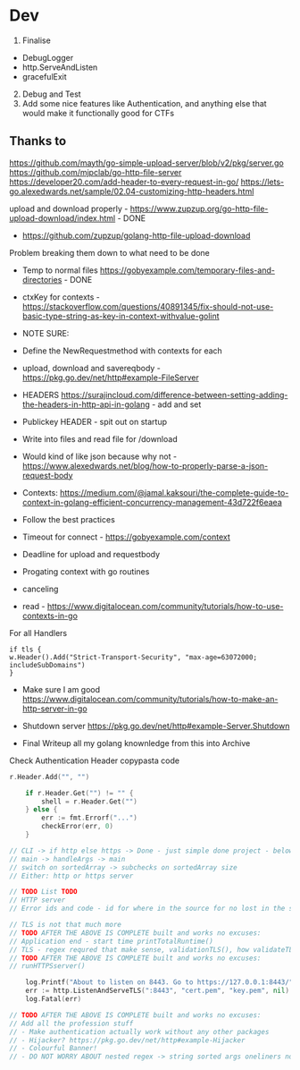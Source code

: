 # Dev 

1. Finalise 
 - DebugLogger
 - http.ServeAndListen
 - gracefulExit 
2. Debug and Test
3. Add some nice features like Authentication, and anything else that would make it functionally good for CTFs

## Thanks to 

https://github.com/mayth/go-simple-upload-server/blob/v2/pkg/server.go
https://github.com/mjpclab/go-http-file-server
https://developer20.com/add-header-to-every-request-in-go/
https://lets-go.alexedwards.net/sample/02.04-customizing-http-headers.html


upload and download properly - https://www.zupzup.org/go-http-file-upload-download/index.html - DONE
- https://github.com/zupzup/golang-http-file-upload-download

Problem breaking them down to what need to be done
- Temp to normal files https://gobyexample.com/temporary-files-and-directories - DONE

- ctxKey for contexts - https://stackoverflow.com/questions/40891345/fix-should-not-use-basic-type-string-as-key-in-context-withvalue-golint

- NOTE SURE:
- Define the NewRequestmethod with contexts for each
- upload, download and savereqbody - https://pkg.go.dev/net/http#example-FileServer

- HEADERS
https://surajincloud.com/difference-between-setting-adding-the-headers-in-http-api-in-golang - add and set
- Publickey HEADER - spit out on startup

- Write into files and read file for /download 
- Would kind of like json because why not - https://www.alexedwards.net/blog/how-to-properly-parse-a-json-request-body

- Contexts: https://medium.com/@jamal.kaksouri/the-complete-guide-to-context-in-golang-efficient-concurrency-management-43d722f6eaea
- Follow the best practices 
- Timeout for connect - https://gobyexample.com/context
- Deadline for upload and requestbody
- Progating context with go routines
- canceling
- read - https://www.digitalocean.com/community/tutorials/how-to-use-contexts-in-go

For all Handlers
```
if tls {
w.Header().Add("Strict-Transport-Security", "max-age=63072000; includeSubDomains")
}
```



- Make sure I am good https://www.digitalocean.com/community/tutorials/how-to-make-an-http-server-in-go

- Shutdown server https://pkg.go.dev/net/http#example-Server.Shutdown

- Final Writeup all my golang knownledge from this into Archive

Check Authentication Header copypasta code
```go
r.Header.Add("", "")

	if r.Header.Get("") != "" {
		shell = r.Header.Get("")
	} else {
		err := fmt.Errorf("...")
		checkError(err, 0)
	}

```




```go
// CLI -> if http else https -> Done - just simple done project - below is just a map of functions - see TODO idiot
// main -> handleArgs -> main
// switch on sortedArray -> subchecks on sortedArray size
// Either: http or https server

// TODO List TODO
// HTTP server
// Error ids and code - id for where in the source for no lost in the src and code for switch case fatal or not

// TLS is not that much more 
// TODO AFTER THE ABOVE IS COMPLETE built and works no excuses:
// Application end - start time printTotalRuntime()
// TLS - regex requred that make sense, validationTLS(), how validateTLS passes data to buildHTTPS()
// TODO AFTER THE ABOVE IS COMPLETE built and works no excuses:
// runHTTPSserver()

    log.Printf("About to listen on 8443. Go to https://127.0.0.1:8443/")
	err := http.ListenAndServeTLS(":8443", "cert.pem", "key.pem", nil)
	log.Fatal(err)

// TODO AFTER THE ABOVE IS COMPLETE built and works no excuses:
// Add all the profession stuff
// - Make authentication actually work without any other packages
// - Hijacker? https://pkg.go.dev/net/http#example-Hijacker 
// - Colourful Banner!
// - DO NOT WORRY ABOUT nested regex -> string sorted args oneliners no (5||6)*2 additional variable declarations making that underreadable dense vertically and save some memory




```
